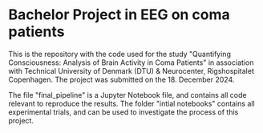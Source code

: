 # Bachelor Project in EEG on coma patients
This is the repository with the code used for the study "Quantifying Consciousness: Analysis of Brain Activity in Coma Patients" in association with Technical University of Denmark (DTU) & Neurocenter, Rigshospitalet Copenhagen. The project was submitted on the 18. December 2024.

The file "final_pipeline" is a Jupyter Notebook file, and contains all code relevant to reproduce the results.
The folder "intial notebooks" contains all experimental trials, and can be used to investigate the process of this project.
